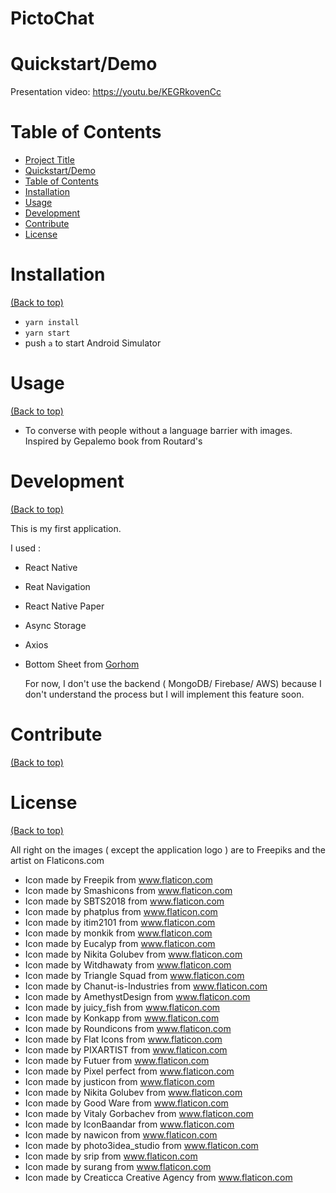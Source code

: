# PictoChat

# Quickstart/Demo

Presentation video: https://youtu.be/KEGRkovenCc

# Table of Contents

- [Project Title](#project-title)
- [Quickstart/Demo](#quickstartdemo)
- [Table of Contents](#table-of-contents)
- [Installation](#installation)
- [Usage](#usage)
- [Development](#development)
- [Contribute](#contribute)
- [License](#license)

# Installation
[(Back to top)](#table-of-contents)
- `yarn install`
- `yarn start`
- push `a` to start Android Simulator

# Usage
[(Back to top)](#table-of-contents)

- To converse with people without a language barrier with images. Inspired by Gepalemo book from Routard's

# Development
[(Back to top)](#table-of-contents)

This is my first application.

I used :
- React Native
- Reat Navigation
- React Native Paper
- Async Storage
- Axios
- Bottom Sheet from <a href='https://github.com/gorhom'/>Gorhom</a>


  For now, I don't use the backend ( MongoDB/ Firebase/ AWS) because I don't understand the process but I will implement this feature soon.
# Contribute
[(Back to top)](#table-of-contents)

# License
[(Back to top)](#table-of-contents)

All right on the images ( except the application logo ) are to Freepiks and the artist on Flaticons.com

- Icon made by Freepik from www.flaticon.com
- Icon made by Smashicons from www.flaticon.com
- Icon made by SBTS2018 from www.flaticon.com
- Icon made by phatplus from www.flaticon.com
- Icon made by itim2101 from www.flaticon.com
- Icon made by monkik from www.flaticon.com
- Icon made by Eucalyp from www.flaticon.com
- Icon made by Nikita Golubev from www.flaticon.com
- Icon made by Witdhawaty from www.flaticon.com
- Icon made by Triangle Squad from www.flaticon.com
- Icon made by Chanut-is-Industries from www.flaticon.com
- Icon made by AmethystDesign from www.flaticon.com
- Icon made by juicy_fish from www.flaticon.com
- Icon made by Konkapp from www.flaticon.com
- Icon made by Roundicons from www.flaticon.com
- Icon made by Flat Icons from www.flaticon.com
- Icon made by PIXARTIST from www.flaticon.com
- Icon made by Futuer from www.flaticon.com
- Icon made by Pixel perfect from www.flaticon.com
- Icon made by justicon from www.flaticon.com
- Icon made by Nikita Golubev from www.flaticon.com
- Icon made by Good Ware from www.flaticon.com
- Icon made by Vitaly Gorbachev from www.flaticon.com
- Icon made by IconBaandar from www.flaticon.com
- Icon made by nawicon from www.flaticon.com
- Icon made by photo3idea_studio from www.flaticon.com
- Icon made by srip from www.flaticon.com
- Icon made by surang from www.flaticon.com
- Icon made by Creaticca Creative Agency from www.flaticon.com
